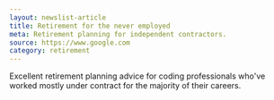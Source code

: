 ```yaml
---
layout: newslist-article
title: Retirement for the never employed
meta: Retirement planning for independent contractors.
source: https://www.google.com
category: retirement
---
```


Excellent retirement planning advice for coding professionals who've worked mostly under contract for the majority of their careers.